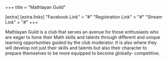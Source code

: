+++
title = "Mathlayan Guild"

[extra]
[extra.links]
"Facebook Link" = "#"
"Registration Link" = "#"
"Stream Link" = "#"
+++

Mathlayan Guild is a club that serves an avenue for those enthusiasts who are eager to hone their Math skills and talents through different and unique learning opportunities guided by the club moderator. It is also where they will develop not just their skills and talents but also their character to prepare themselves to be more equipped to become globally- competitive.
